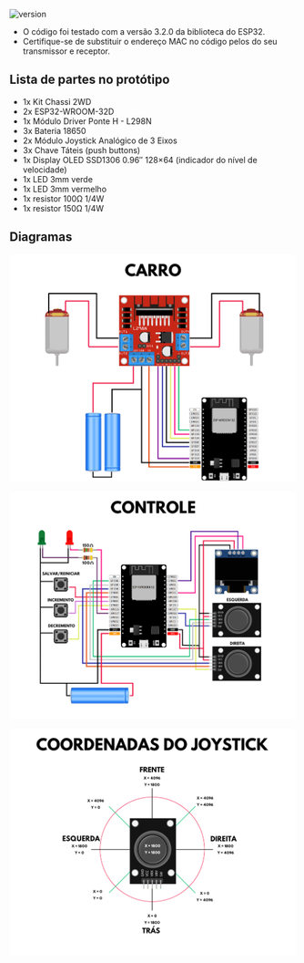 ![version](https://img.shields.io/badge/version-1.3.0-green)

- O código foi testado com a versão 3.2.0 da biblioteca do ESP32.
- Certifique-se de substituir o endereço MAC no código pelos do seu transmissor e receptor.

## Lista de partes no protótipo

- 1x Kit Chassi 2WD
- 2x ESP32-WROOM-32D
- 1x Módulo Driver Ponte H - L298N
- 3x Bateria 18650
- 2x Módulo Joystick Analógico de 3 Eixos
- 3x Chave Táteis (push buttons)
- 1x Display OLED SSD1306 0.96″ 128×64 (indicador do nível de velocidade)
- 1x LED 3mm verde
- 1x LED 3mm vermelho
- 1x resistor 100Ω 1/4W
- 1x resistor 150Ω 1/4W
  
## Diagramas

<p align="center">
    <img src="Imagens/CARRO.png" alt="drawing" width="550"/>
</p>

<p align="center">
    <img src="Imagens/CONTROLE.png" alt="drawing" width="550"/>
</p>

<p align="center">
    <img src="Imagens/JOYSTICK.png" alt="drawing" width="550"/>
</p>
